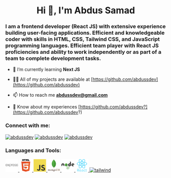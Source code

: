 <h1 align="center">Hi 👋, I'm Abdus Samad</h1>
<h3>I am a frontend developer (React JS) with extensive experience building user-facing applications. Efficient and knowledgeable coder with skills in HTML, CSS, Tailwind CSS, and JavaScript programming languages. Efficient team player with React JS proficiencies and ability to work independently or as part of a team to complete development tasks.</h3>

- 🌱 I’m currently learning **Next JS**

- 👨‍💻 All of my projects are available at [https://github.com/abdussdev](https://github.com/abdussdev)

- 📫 How to reach me **abdussdev@gmail.com**

- 📄 Know about my experiences [https://github.com/abdussdev?](https://github.com/abdussdev?)

<h3 align="left">Connect with me:</h3>
<p align="left">
<a href="https://twitter.com/abdussdev" target="blank"><img align="center" src="https://raw.githubusercontent.com/rahuldkjain/github-profile-readme-generator/master/src/images/icons/Social/twitter.svg" alt="abdussdev" height="30" width="40" /></a>
<a href="https://linkedin.com/in/abdussdev" target="blank"><img align="center" src="https://raw.githubusercontent.com/rahuldkjain/github-profile-readme-generator/master/src/images/icons/Social/linked-in-alt.svg" alt="abdussdev" height="30" width="40" /></a>
<a href="https://fb.com/abdussdev" target="blank"><img align="center" src="https://raw.githubusercontent.com/rahuldkjain/github-profile-readme-generator/master/src/images/icons/Social/facebook.svg" alt="abdussdev" height="30" width="40" /></a>
</p>

<h3 align="left">Languages and Tools:</h3>
<p align="left"> <a href="https://expressjs.com" target="_blank" rel="noreferrer"> <img src="https://raw.githubusercontent.com/devicons/devicon/master/icons/express/express-original-wordmark.svg" alt="express" width="40" height="40"/> </a> <a href="https://www.w3.org/html/" target="_blank" rel="noreferrer"> <img src="https://raw.githubusercontent.com/devicons/devicon/master/icons/html5/html5-original-wordmark.svg" alt="html5" width="40" height="40"/> </a> <a href="https://developer.mozilla.org/en-US/docs/Web/JavaScript" target="_blank" rel="noreferrer"> <img src="https://raw.githubusercontent.com/devicons/devicon/master/icons/javascript/javascript-original.svg" alt="javascript" width="40" height="40"/> </a> <a href="https://www.mongodb.com/" target="_blank" rel="noreferrer"> <img src="https://raw.githubusercontent.com/devicons/devicon/master/icons/mongodb/mongodb-original-wordmark.svg" alt="mongodb" width="40" height="40"/> </a> <a href="https://nodejs.org" target="_blank" rel="noreferrer"> <img src="https://raw.githubusercontent.com/devicons/devicon/master/icons/nodejs/nodejs-original-wordmark.svg" alt="nodejs" width="40" height="40"/> </a> <a href="https://reactjs.org/" target="_blank" rel="noreferrer"> <img src="https://raw.githubusercontent.com/devicons/devicon/master/icons/react/react-original-wordmark.svg" alt="react" width="40" height="40"/> </a> <a href="https://tailwindcss.com/" target="_blank" rel="noreferrer"> <img src="https://www.vectorlogo.zone/logos/tailwindcss/tailwindcss-icon.svg" alt="tailwind" width="40" height="40"/> </a> </p>
